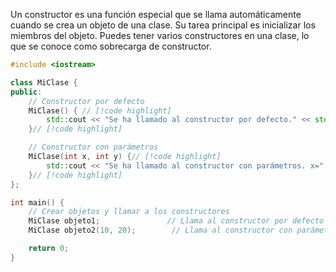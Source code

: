 Un constructor es una función especial que se llama automáticamente cuando se crea un objeto de una clase. Su tarea principal es inicializar los miembros del objeto. Puedes tener varios constructores en una clase, lo que se conoce como sobrecarga de constructor.

```cpp
#include <iostream>

class MiClase {
public:
    // Constructor por defecto
    MiClase() { // [!code highlight]
        std::cout << "Se ha llamado al constructor por defecto." << std::endl;// [!code highlight]
    }// [!code highlight]

    // Constructor con parámetros
    MiClase(int x, int y) {// [!code highlight]
        std::cout << "Se ha llamado al constructor con parámetros. x=" << x << ", y=" << y << std::endl;// [!code highlight]
    }// [!code highlight]
};

int main() {
    // Crear objetos y llamar a los constructores
    MiClase objeto1;               // Llama al constructor por defecto
    MiClase objeto2(10, 20);        // Llama al constructor con parámetros

    return 0;
}

```
